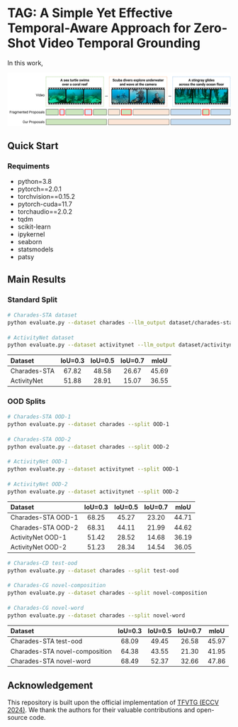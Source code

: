 # TAG: A Simple Yet Effective Temporal-Aware Approach for Zero-Shot Video Temporal Grounding

In this work, 

![pipeline](figures/fig9_v3.png)

## Quick Start

### Requiments
- python=3.8
- pytorch==2.0.1
- torchvision==0.15.2
- pytorch-cuda=11.7
- torchaudio==2.0.2
- tqdm
- scikit-learn
- ipykernel
- seaborn
- statsmodels
- patsy


## Main Results

### Standard Split

```bash
# Charades-STA dataset
python evaluate.py --dataset charades --llm_output dataset/charades-sta/llm_outputs.json --tckmeans

# ActivityNet dataset
python evaluate.py --dataset activitynet --llm_output dataset/activitynet/llm_outputs.json --tckmeans
```

| Dataset        | IoU=0.3 | IoU=0.5 | IoU=0.7 |  mIoU   |
| :-----         | :-----: | :-----: | :-----: | :-----: |
|  Charades-STA  |  67.82  |  48.58  |  26.67  |  45.69  |
|  ActivityNet   |  51.88  |  28.91  |  15.07  |  36.55  |


### OOD Splits

```bash
# Charades-STA OOD-1
python evaluate.py --dataset charades --split OOD-1

# Charades-STA OOD-2
python evaluate.py --dataset charades --split OOD-2

# ActivityNet OOD-1
python evaluate.py --dataset activitynet --split OOD-1

# ActivityNet OOD-2
python evaluate.py --dataset activitynet --split OOD-2
```

| Dataset              | IoU=0.3 | IoU=0.5 | IoU=0.7 |  mIoU   |
| :-----               | :-----: | :-----: | :-----: | :-----: |
|  Charades-STA OOD-1  |  68.25  |  45.27  |  23.20  |  44.71  |
|  Charades-STA OOD-2  |  68.31  |  44.11  |  21.99  |  44.62  |
|  ActivityNet OOD-1   |  51.42  |  28.52  |  14.68  |  36.19  |
|  ActivityNet OOD-2   |  51.23  |  28.34  |  14.54  |  36.05  |


```bash
# Charades-CD test-ood
python evaluate.py --dataset charades --split test-ood

# Charades-CG novel-composition
python evaluate.py --dataset charades --split novel-composition

# Charades-CG novel-word
python evaluate.py --dataset charades --split novel-word
```

| Dataset                           | IoU=0.3 | IoU=0.5 | IoU=0.7 |  mIoU   |
| :-----                            | :-----: | :-----: | :-----: | :-----: |
|  Charades-STA test-ood            |  68.09  |  49.45  |  26.58  |  45.97  |
|  Charades-STA novel-composition   |  64.38  |  43.55  |  21.30  |  41.95  |
|  Charades-STA novel-word          |  68.49  |  52.37  |  32.66  |  47.86  |


## Acknowledgement

This repository is built upon the official implementation of [TFVTG (ECCV 2024)](https://github.com/minghangz/TFVTG). We thank the authors for their valuable contributions and open-source code.
